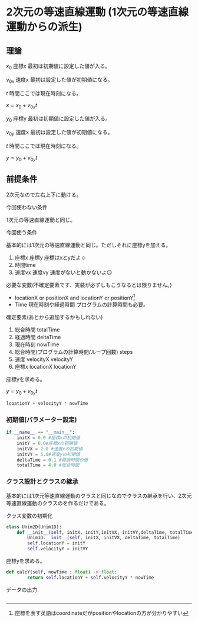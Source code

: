 # 2次元の等速直線運動 (1次元の等速直線運動からの派生)

## 理論

$x_0$ 座標x 最初は初期値に設定した値が入る。

$v_{0x}$ 速度x 最初は設定した値が初期値になる。

$t$ 時間ここでは現在時刻になる。

$x = x_0 + v_{0x}t$

$y_0$ 座標y 最初は初期値に設定した値が入る。

$v_{0y}$ 速度x 最初は設定した値が初期値になる。

$t$ 時間ここでは現在時刻になる。

$y = y_0 + v_{0y}t$

## 前提条件

2次元なので左右上下に動ける。

今回使わない条件

1次元の等速直線運動と同じ。

今回使う条件

基本的には1次元の等速直線運動と同じ。ただしそれに座標yを加える。

1. 座標x 座標y 座標はxとyだよ☺️
2. 時間time
3. 速度vx 速度vy 速度がないと動かないよ😥

必要な変数(不確定要素です、実装が必ずしもこうなるとは限りません。)

* locationX or positionX and locationY or positionY[^1]
* Time 現在時刻や経過時間 プログラムの計算時間も必要。

確定要素(あとから追加するかもしれない)

1. 総合時間 totalTime
2. 経過時間 deltaTime
3. 現在時刻 nowTime
4. 総合時間(プログラムの計算時間/ループ回数) steps
5. 速度 velocityX velocityY
6. 座標x locationX locationY

座標yを求める。

$y = y_0 + v_{0y}t$

```py
lcoationY + velocityY * nowTime
```

### 初期値(パラメーター設定)

```py
if __name__ == "__main__":
    initX = 0.0 #座標xの初期値
    initY = 0.0#座標xの初期値
    initVX = 2.0 #速度xの初期値
    initVY = 5.0#速度yの初期値
    deltaTime = 0.1 #経過時間の値
    totalTime = 4.0 #総合時間
```

### クラス設計とクラスの継承

基本的には1次元等速直線運動のクラスと同じなのでクラスの継承を行い、2次元等速直線運動のクラスのを作るだけである。

クラス変数の初期化

```py
class Unim2D(Unim1D):
    def __init__(self, initX, initY,initVX, initVY,deltaTime, totalTime):
        Unim1D.__init__(self, initX, initVX, deltaTime, totalTime)
        self.locationY = initY
        self.velocityY = initVY
```

座標yを求める。

```py
def calcY(self, nowTime : float) -> float:
        return self.locationY + self.velocityY * nowTime

```

データの出力

```py

```

[^1]: 座標を表す英語はcoordinateだがpositionやlocationの方が分かりやすい